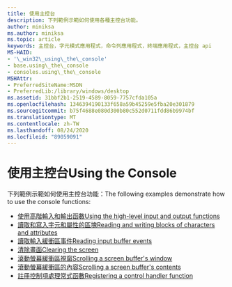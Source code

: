 ```yaml
---
title: 使用主控台
description: 下列範例示範如何使用各種主控台功能。
author: miniksa
ms.author: miniksa
ms.topic: article
keywords: 主控台，字元模式應用程式，命令列應用程式，終端應用程式，主控台 api
MS-HAID:
- '\_win32\_using\_the\_console'
- base.using\_the\_console
- consoles.using\_the\_console
MSHAttr:
- PreferredSiteName:MSDN
- PreferredLib:/library/windows/desktop
ms.assetid: 31bbf2b1-2519-4589-8059-7757cfda105a
ms.openlocfilehash: 1346394190133f658a59b45259e5fba20e301879
ms.sourcegitcommit: b75f4688e080d300b80c552d0711fdd86b9974bf
ms.translationtype: MT
ms.contentlocale: zh-TW
ms.lasthandoff: 08/24/2020
ms.locfileid: "89059091"
---
```

# <a name="using-the-console"></a><span data-ttu-id="e4b4c-104">使用主控台</span><span class="sxs-lookup"><span data-stu-id="e4b4c-104">Using the Console</span></span>


<span data-ttu-id="e4b4c-105">下列範例示範如何使用主控台功能：</span><span class="sxs-lookup"><span data-stu-id="e4b4c-105">The following examples demonstrate how to use the console functions:</span></span>

- [<span data-ttu-id="e4b4c-106">使用高階輸入和輸出函數</span><span class="sxs-lookup"><span data-stu-id="e4b4c-106">Using the high-level input and output functions</span></span>](using-the-high-level-input-and-output-functions.md)
- [<span data-ttu-id="e4b4c-107">讀取和寫入字元和屬性的區塊</span><span class="sxs-lookup"><span data-stu-id="e4b4c-107">Reading and writing blocks of characters and attributes</span></span>](reading-and-writing-blocks-of-characters-and-attributes.md)
- [<span data-ttu-id="e4b4c-108">讀取輸入緩衝區事件</span><span class="sxs-lookup"><span data-stu-id="e4b4c-108">Reading input buffer events</span></span>](reading-input-buffer-events.md)
- [<span data-ttu-id="e4b4c-109">清除畫面</span><span class="sxs-lookup"><span data-stu-id="e4b4c-109">Clearing the screen</span></span>](clearing-the-screen.md)
- [<span data-ttu-id="e4b4c-110">滾動螢幕緩衝區視窗</span><span class="sxs-lookup"><span data-stu-id="e4b4c-110">Scrolling a screen buffer's window</span></span>](scrolling-a-screen-buffer-s-window.md)
- [<span data-ttu-id="e4b4c-111">滾動螢幕緩衝區的內容</span><span class="sxs-lookup"><span data-stu-id="e4b4c-111">Scrolling a screen buffer's contents</span></span>](scrolling-a-screen-buffer-s-contents.md)
- [<span data-ttu-id="e4b4c-112">註冊控制項處理常式函數</span><span class="sxs-lookup"><span data-stu-id="e4b4c-112">Registering a control handler function</span></span>](registering-a-control-handler-function.md)

 

 




